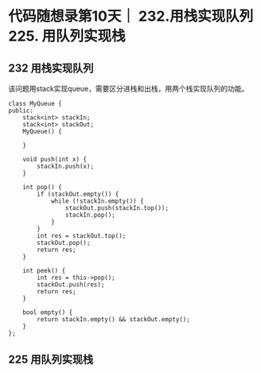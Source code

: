 # 代码随想录第10天｜ 232.用栈实现队列 225. 用队列实现栈

## 232 用栈实现队列
该问题用stack实现queue，需要区分进栈和出栈，用两个栈实现队列的功能。

```
class MyQueue {
public:
    stack<int> stackIn;
    stack<int> stackOut; 
    MyQueue() {
        
    }
    
    void push(int x) {
        stackIn.push(x);
    }
    
    int pop() {
        if (stackOut.empty()) {
            while (!stackIn.empty()) {
                stackOut.push(stackIn.top());
                stackIn.pop();
            }
        }
        int res = stackOut.top();
        stackOut.pop();
        return res;
    }
    
    int peek() {
        int res = this->pop();
        stackOut.push(res);
        return res;
    }
    
    bool empty() {
        return stackIn.empty() && stackOut.empty();
    }
};
```

## 225 用队列实现栈